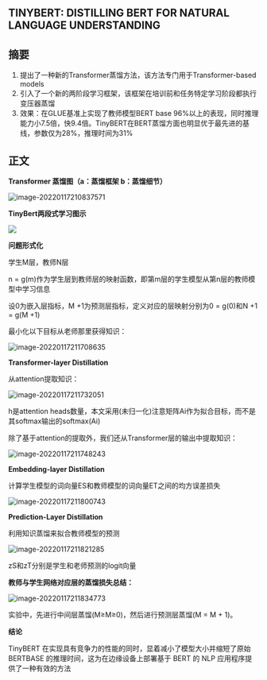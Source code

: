 ## TINYBERT: DISTILLING BERT FOR NATURAL LANGUAGE UNDERSTANDING

## **摘要**

1. 提出了一种新的Transformer蒸馏方法，该方法专门用于Transformer-based models
2. 引入了一个新的两阶段学习框架，该框架在培训前和任务特定学习阶段都执行变压器蒸馏
3. 效果：在GLUE基准上实现了教师模型BERT base 96%以上的表现，同时推理能力小7.5倍，快9.4倍。TinyBERT在BERT蒸馏方面也明显优于最先进的基线，参数仅为28%，推理时间为31%





## **正文**



**Transformer 蒸馏图（a：蒸馏框架	b：蒸馏细节）**

![image-20220117210837571](C:\Users\Zero\AppData\Roaming\Typora\typora-user-images\image-20220117210837571.png)



**TinyBert两段式学习图示**

![](C:\Users\Zero\AppData\Roaming\Typora\typora-user-images\image-20220117210938412.png)



**问题形式化**

学生M层，教师N层

n = g(m)作为学生层到教师层的映射函数，即第m层的学生模型从第n层的教师模型中学习信息

设0为嵌入层指标，M +1为预测层指标，定义对应的层映射分别为0 = g(0)和N +1 = g(M +1)

最小化以下目标从老师那里获得知识：

![image-20220117211708635](C:\Users\Zero\AppData\Roaming\Typora\typora-user-images\image-20220117211708635.png)





**Transformer-layer Distillation**

从attention提取知识：

![image-20220117211732051](C:\Users\Zero\AppData\Roaming\Typora\typora-user-images\image-20220117211732051.png)

h是attention heads数量，本文采用(未归一化)注意矩阵Ai作为拟合目标，而不是其softmax输出的softmax(Ai)

除了基于attention的提取外，我们还从Transformer层的输出中提取知识：

![image-20220117211748243](C:\Users\Zero\AppData\Roaming\Typora\typora-user-images\image-20220117211748243.png)





**Embedding-layer Distillation**

计算学生模型的词向量ES和教师模型的词向量ET之间的均方误差损失

![image-20220117211800743](C:\Users\Zero\AppData\Roaming\Typora\typora-user-images\image-20220117211800743.png)



**Prediction-Layer Distillation**

利用知识蒸馏来拟合教师模型的预测

![image-20220117211821285](C:\Users\Zero\AppData\Roaming\Typora\typora-user-images\image-20220117211821285.png)

zS和zT分别是学生和老师预测的logit向量



**教师与学生网络对应层的蒸馏损失总结：**

![image-20220117211834773](C:\Users\Zero\AppData\Roaming\Typora\typora-user-images\image-20220117211834773.png)

实验中，先进行中间层蒸馏(M≥M≥0)，然后进行预测层蒸馏(M = M + 1)。

**结论**

TinyBERT 在实现具有竞争力的性能的同时，显着减小了模型大小并缩短了原始 BERTBASE 的推理时间，这为在边缘设备上部署基于 BERT 的 NLP 应用程序提供了一种有效的方法
